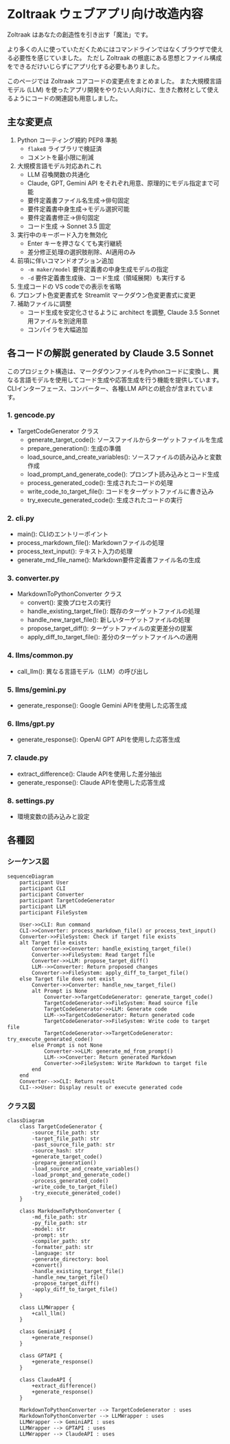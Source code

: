 # Zoltraak ウェブアプリ向け改造内容

Zoltraak はあなたの創造性を引き出す「魔法」です。

より多くの人に使っていただくためにはコマンドラインではなくブラウザで使える必要性を感じていました。
ただし Zoltraak の根底にある思想とファイル構成をできるだけいじらずにアプリ化する必要もありました。

このページでは Zoltraak コアコードの変更点をまとめました。
また大規模言語モデル (LLM) を使ったアプリ開発をやりたい人向けに、生きた教材として使えるようにコードの関連図も用意しました。

## 主な変更点

1. Python コーティング規約 PEP8 準拠
    - `flake8` ライブラリで検証済
    - コメントを最小限に削減
2. 大規模言語モデル対応あれこれ
    - LLM 召喚関数の共通化
    - Claude, GPT, Gemini API をそれぞれ用意、原理的にモデル指定まで可能
    - 要件定義書ファイル名生成→俳句固定
    - 要件定義書中身生成→モデル選択可能
    - 要件定義書修正→俳句固定
    - コード生成 → Sonnet 3.5 固定
3. 実行中のキーボード入力を無効化
    - Enter キーを押さなくても実行継続
    - 差分修正処理の選択肢削除、AI適用のみ
4. 前項に伴いコマンドオプション追加
    - `-m maker/model` 要件定義書の中身生成モデルの指定
    - `-d` 要件定義書生成後、コード生成（領域展開）も実行する
5. 生成コードの VS codeでの表示を省略
6. プロンプト色変更書式を Streamlit マークダウン色変更書式に変更
7. 補助ファイルに調整
    - コード生成を安定化させるように architect を調整, Claude 3.5 Sonnet 用ファイルを別途用意
    - コンパイラを大幅追加

## 各コードの解説 generated by Claude 3.5 Sonnet

このプロジェクト構造は、マークダウンファイルをPythonコードに変換し、異なる言語モデルを使用してコード生成や応答生成を行う機能を提供しています。CLIインターフェース、コンバーター、各種LLM APIとの統合が含まれています。

### 1. gencode.py
- TargetCodeGenerator クラス
  - generate_target_code(): ソースファイルからターゲットファイルを生成
  - prepare_generation(): 生成の準備
  - load_source_and_create_variables(): ソースファイルの読み込みと変数作成
  - load_prompt_and_generate_code(): プロンプト読み込みとコード生成
  - process_generated_code(): 生成されたコードの処理
  - write_code_to_target_file(): コードをターゲットファイルに書き込み
  - try_execute_generated_code(): 生成されたコードの実行

### 2. cli.py
- main(): CLIのエントリーポイント
- process_markdown_file(): Markdownファイルの処理
- process_text_input(): テキスト入力の処理
- generate_md_file_name(): Markdown要件定義書ファイル名の生成

### 3. converter.py
- MarkdownToPythonConverter クラス
  - convert(): 変換プロセスの実行
  - handle_existing_target_file(): 既存のターゲットファイルの処理
  - handle_new_target_file(): 新しいターゲットファイルの処理
  - propose_target_diff(): ターゲットファイルの変更差分の提案
  - apply_diff_to_target_file(): 差分のターゲットファイルへの適用

### 4. llms/common.py
- call_llm(): 異なる言語モデル（LLM）の呼び出し

### 5. llms/gemini.py
- generate_response(): Google Gemini APIを使用した応答生成

### 6. llms/gpt.py
- generate_response(): OpenAI GPT APIを使用した応答生成

### 7. claude.py
- extract_difference(): Claude APIを使用した差分抽出
- generate_response(): Claude APIを使用した応答生成

### 8. settings.py
- 環境変数の読み込みと設定

## 各種図

### シーケンス図

```mermaid
sequenceDiagram
    participant User
    participant CLI
    participant Converter
    participant TargetCodeGenerator
    participant LLM
    participant FileSystem

    User->>CLI: Run command
    CLI->>Converter: process_markdown_file() or process_text_input()
    Converter->>FileSystem: Check if target file exists
    alt Target file exists
        Converter->>Converter: handle_existing_target_file()
        Converter->>FileSystem: Read target file
        Converter->>LLM: propose_target_diff()
        LLM-->>Converter: Return proposed changes
        Converter->>FileSystem: apply_diff_to_target_file()
    else Target file does not exist
        Converter->>Converter: handle_new_target_file()
        alt Prompt is None
            Converter->>TargetCodeGenerator: generate_target_code()
            TargetCodeGenerator->>FileSystem: Read source file
            TargetCodeGenerator->>LLM: Generate code
            LLM-->>TargetCodeGenerator: Return generated code
            TargetCodeGenerator->>FileSystem: Write code to target file
            TargetCodeGenerator->>TargetCodeGenerator: try_execute_generated_code()
        else Prompt is not None
            Converter->>LLM: generate_md_from_prompt()
            LLM-->>Converter: Return generated Markdown
            Converter->>FileSystem: Write Markdown to target file
        end
    end
    Converter-->>CLI: Return result
    CLI-->>User: Display result or execute generated code
```

### クラス図

```mermaid
classDiagram
    class TargetCodeGenerator {
        -source_file_path: str
        -target_file_path: str
        -past_source_file_path: str
        -source_hash: str
        +generate_target_code()
        -prepare_generation()
        -load_source_and_create_variables()
        -load_prompt_and_generate_code()
        -process_generated_code()
        -write_code_to_target_file()
        -try_execute_generated_code()
    }

    class MarkdownToPythonConverter {
        -md_file_path: str
        -py_file_path: str
        -model: str
        -prompt: str
        -compiler_path: str
        -formatter_path: str
        -language: str
        -generate_directory: bool
        +convert()
        -handle_existing_target_file()
        -handle_new_target_file()
        -propose_target_diff()
        -apply_diff_to_target_file()
    }

    class LLMWrapper {
        +call_llm()
    }

    class GeminiAPI {
        +generate_response()
    }

    class GPTAPI {
        +generate_response()
    }

    class ClaudeAPI {
        +extract_difference()
        +generate_response()
    }

    MarkdownToPythonConverter --> TargetCodeGenerator : uses
    MarkdownToPythonConverter --> LLMWrapper : uses
    LLMWrapper --> GeminiAPI : uses
    LLMWrapper --> GPTAPI : uses
    LLMWrapper --> ClaudeAPI : uses
```
